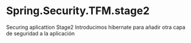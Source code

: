 # Spring.Security.TFM.stage2
Securing aplicattion Stage2
Introducimos hibernate para añadir otra capa de seguridad a la aplicación
